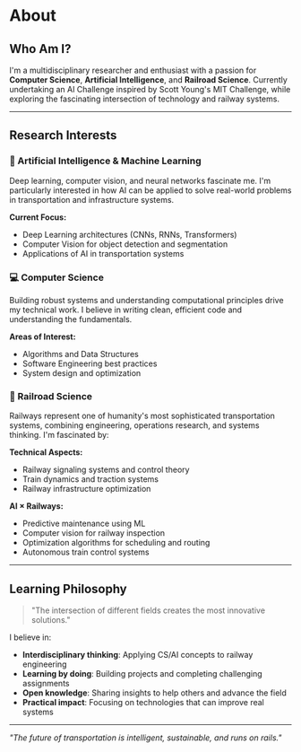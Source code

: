 # About

## Who Am I?

I'm a multidisciplinary researcher and enthusiast with a passion for **Computer Science**, **Artificial Intelligence**, and **Railroad Science**. Currently undertaking an AI Challenge inspired by Scott Young's MIT Challenge, while exploring the fascinating intersection of technology and railway systems.

---

## Research Interests

### 🤖 Artificial Intelligence & Machine Learning
Deep learning, computer vision, and neural networks fascinate me. I'm particularly interested in how AI can be applied to solve real-world problems in transportation and infrastructure systems.

**Current Focus:**
- Deep Learning architectures (CNNs, RNNs, Transformers)
- Computer Vision for object detection and segmentation
- Applications of AI in transportation systems

### 💻 Computer Science
Building robust systems and understanding computational principles drive my technical work. I believe in writing clean, efficient code and understanding the fundamentals.

**Areas of Interest:**
- Algorithms and Data Structures
- Software Engineering best practices
- System design and optimization

### 🚄 Railroad Science
Railways represent one of humanity's most sophisticated transportation systems, combining engineering, operations research, and systems thinking. I'm fascinated by:

**Technical Aspects:**
- Railway signaling systems and control theory
- Train dynamics and traction systems
- Railway infrastructure optimization

**AI × Railways:**
- Predictive maintenance using ML
- Computer vision for railway inspection
- Optimization algorithms for scheduling and routing
- Autonomous train control systems

---

## Learning Philosophy

> "The intersection of different fields creates the most innovative solutions."

I believe in:
- **Interdisciplinary thinking**: Applying CS/AI concepts to railway engineering
- **Learning by doing**: Building projects and completing challenging assignments
- **Open knowledge**: Sharing insights to help others and advance the field
- **Practical impact**: Focusing on technologies that can improve real systems

---

*"The future of transportation is intelligent, sustainable, and runs on rails."*
